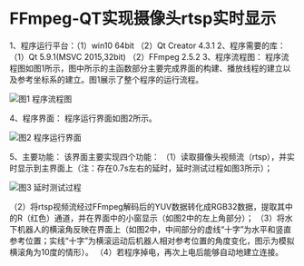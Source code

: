 # FFmpeg-QT实现摄像头rtsp实时显示
1、程序运行平台：（1）win10 64bit         （2）Qt Creator 4.3.1
2、程序需要的库：（1）Qt 5.9.1(MSVC 2015,32bit) （2）FFmpeg 2.5.2
3、程序流程图：
	程序流程图如图1所示，图中所示的主函数部分主要完成界面的构建、播放线程的建立以及参考坐标系的建立。图1展示了整个程序的运行流程。

![图1 程序流程图](https://git.oschina.net/uploads/images/2017/0905/143250_0efc807a_1477507.jpeg "视频播放流程图.jpg")
 
4、程序界面：
	程序运行界面如图2所示。

 ![图2 程序运行界面](https://git.oschina.net/uploads/images/2017/0905/143322_08a2b5af_1477507.jpeg "运行界面.jpg")

5、主要功能：
	该界面主要实现四个功能：
（1）读取摄像头视频流（rtsp），并实时显示到主界面上（注：存在0.7s左右的延时，延时测试过程如图3所示）；

 ![图3 延时测试过程](https://git.oschina.net/uploads/images/2017/0905/143346_70845a4b_1477507.png "延时测试.png")

（2）将rtsp视频流经过FFmpeg解码后的YUV数据转化成RGB32数据，提取其中的R（红色）通道，并在界面中的小窗显示（如图2中的左上角部分）；
（3）将水下机器人的横滚角反映在界面上（如图2中，中间部分的虚线“十字”为水平和竖直参考位置；实线“十字”为横滚运动后机器人相对参考位置的角度变化，图示为模拟横滚角为10度的情形）。
（4）若程序掉电，再次上电后能够自动地建立连接。
